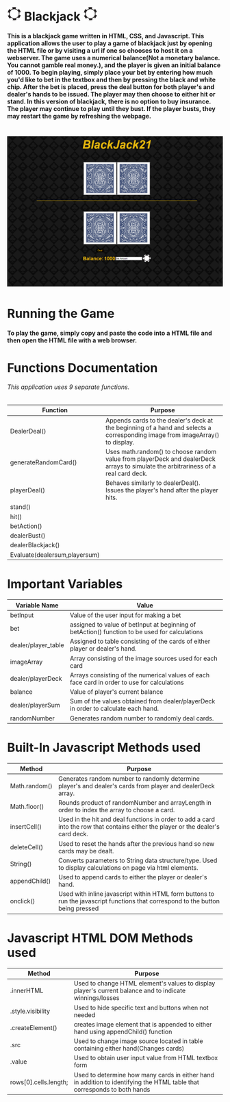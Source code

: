 # ![](chip.png) Blackjack ![](chip.png)
#### This is a blackjack game written in HTML, CSS, and Javascript. This application allows the user to play a game of blackjack just by opening the HTML file or by visiting a url if one so chooses to host it on a webserver. The game uses a numerical balance(Not a monetary balance. You cannot gamble real money.), and the player is given an initial balance of 1000. To begin playing, simply place your bet by entering how much you'd like to bet in the textbox and then by pressing the black and white chip. After the bet is placed, press the deal button for both player's and dealer's hands to be issued. The player may then choose to either hit or stand. In this version of blackjack, there is no option to buy insurance. The player may continue to play until they bust. If the player busts, they may restart the game by refreshing the webpage.

# ![](screenshot.PNG)

# Running the Game
#### To play the game, simply copy and paste the code into a HTML file and then open the HTML file with a web browser. 

# Functions Documentation
###### This application uses 9 separate functions.
Function | Purpose
------------ | -------------
DealerDeal() | Appends cards to the dealer's deck at the beginning of a hand and selects a corresponding image from imageArray() to display.
generateRandomCard() | Uses math.random() to choose random value from playerDeck and dealerDeck arrays to simulate the arbitrariness of a real card deck.
playerDeal() | Behaves similarly to dealerDeal(). Issues the player's hand after the player hits. 
stand() | 
hit() |
betAction() |
dealerBust() |
dealerBlackjack() |
Evaluate(dealersum,playersum) |



# Important Variables 
Variable Name | Value
------------ | -------------
betInput | Value of the user input for making a bet
bet | assigned to value of betInput at beginning of betAction() function to be used for calculations
dealer/player_table | Assigned to table consisting of the cards of either player or dealer's hand.
imageArray | Array consisting of the image sources used for each card
dealer/playerDeck | Arrays consisting of the numerical values of each face card in order to use for calculations
balance | Value of player's current balance
dealer/playerSum | Sum of the values obtained from dealer/playerDeck in order to calculate each hand.
randomNumber | Generates random number to randomly deal cards.



# Built-In Javascript Methods used
Method | Purpose
------------ | -------------
Math.random() | Generates random number to randomly determine player's and dealer's cards from player and dealerDeck array.
Math.floor() | Rounds product of randomNumber and arrayLength in order to index the array to choose a card. 
insertCell() | Used in the hit and deal functions in order to add a card into the row that contains either the player or the dealer's card deck.
deleteCell() | Used to reset the hands after the previous hand so new cards may be dealt.
String() | Converts parameters to String data structure/type. Used to display calculations on page via html elements.  
appendChild() | Used to append cards to either the player or dealer's hand.
onclick() | Used with inline javascript within HTML form buttons to run the javascript functions that correspond to the button being pressed

# Javascript HTML DOM Methods used
Method | Purpose
------------ | -------------
.innerHTML | Used to change HTML element's values to display player's current balance and to indicate winnings/losses
.style.visibility | Used to hide specific text and buttons when not needed
.createElement() | creates image element that is appended to either hand using appendChild() function
.src | Used to change image source located in table containing either hand(Changes cards)
.value | Used to obtain user input value from HTML textbox form
rows[0].cells.length; | Used to determine how many cards in either hand in addition to identifying the HTML table that corresponds to both hands 


